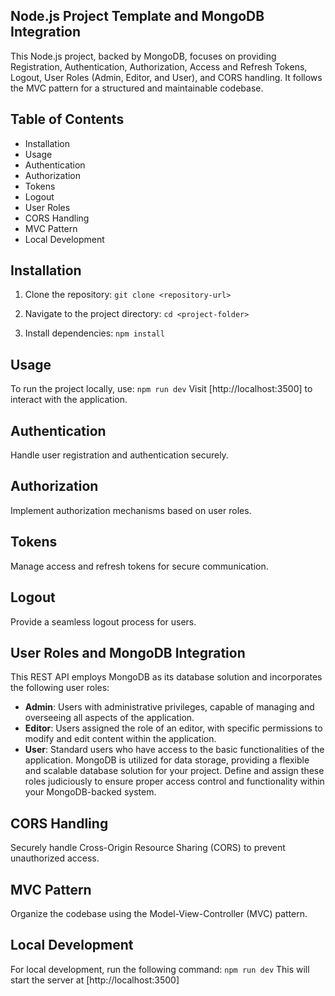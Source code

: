 ## Node.js Project Template and MongoDB Integration

This Node.js project, backed by MongoDB, focuses on providing Registration, Authentication, Authorization, Access and Refresh Tokens, Logout, User Roles (Admin, Editor, and User), and CORS handling. It follows the MVC pattern for a structured and maintainable codebase.

## Table of Contents

- Installation
- Usage
- Authentication
- Authorization
- Tokens
- Logout
- User Roles
- CORS Handling
- MVC Pattern
- Local Development

## Installation

1. Clone the repository: `git clone <repository-url>`

2. Navigate to the project directory: `cd <project-folder>`

3. Install dependencies: `npm install`

## Usage

To run the project locally, use: `npm run dev` Visit [http://localhost:3500] to interact with the application.

## Authentication

Handle user registration and authentication securely.

## Authorization

Implement authorization mechanisms based on user roles.

## Tokens

Manage access and refresh tokens for secure communication.

## Logout

Provide a seamless logout process for users.

## User Roles and MongoDB Integration

This REST API employs MongoDB as its database solution and incorporates the following user roles:

- **Admin**: Users with administrative privileges, capable of managing and overseeing all aspects of the application.
- **Editor**: Users assigned the role of an editor, with specific permissions to modify and edit content within the application.
- **User**: Standard users who have access to the basic functionalities of the application. MongoDB is utilized for data storage, providing a flexible and scalable database solution for your project. Define and assign these roles judiciously to ensure proper access control and functionality within your MongoDB-backed system.

## CORS Handling

Securely handle Cross-Origin Resource Sharing (CORS) to prevent unauthorized access.

## MVC Pattern

Organize the codebase using the Model-View-Controller (MVC) pattern.

## Local Development

For local development, run the following command: `npm run dev` This will start the server at [http://localhost:3500]
